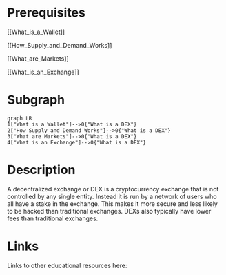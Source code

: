 # Prerequisites
[[What_is_a_Wallet]]


[[How_Supply_and_Demand_Works]]


[[What_are_Markets]]


[[What_is_an_Exchange]]

# Subgraph

```mermaid
graph LR
1["What is a Wallet"]-->0{"What is a DEX"}
2["How Supply and Demand Works"]-->0{"What is a DEX"}
3["What are Markets"]-->0{"What is a DEX"}
4["What is an Exchange"]-->0{"What is a DEX"}
```



# Description
  
A decentralized exchange or DEX is a cryptocurrency exchange that is not controlled by any single entity. Instead it is run by a network of users who all have a stake in the exchange. This makes it more secure and less likely to be hacked than traditional exchanges. DEXs also typically have lower fees than traditional exchanges.

# Links
Links to other educational resources here:
